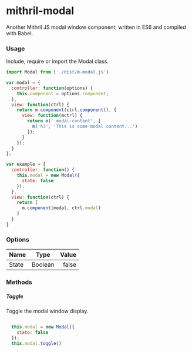 # mithril-modal
Another Mithril JS modal window component; written in ES6 and compiled with Babel.

### Usage
Include, require or import the Modal class.

```javascript
import Modal from ('./dist/m-modal.js')

var modal = {
  controller: function(options) {
    this.component = options.component;
  },
  view: function(ctrl) {
    return m.component(ctrl.component(), {
      view: function(mctrl) {
        return m('.modal-content', [
          m('h3', 'This is some modal content...')
        ]);
      }
    });
  }
};

var example = {
  controller: function() {
    this.modal = new Modal({
      state: false
    });
  },
  view: function(ctrl) {
    return [
      m.component(modal, ctrl.modal)
    ]
  }
}

```

### Options
| Name          | Type          | Value |
| ------------- |:-------------:| -----:|
| State         | Boolean       | false |

### Methods
##### Toggle
Toggle the modal window display.
```javascript

  this.modal = new Modal({
    state: false
  });
  this.modal.toggle()

```










